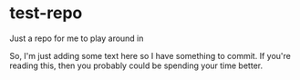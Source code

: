 # test-repo
Just a repo for me to play around in

So, I'm just adding some text here so I have something to commit. If you're reading this, then you probably could be spending your time better.
